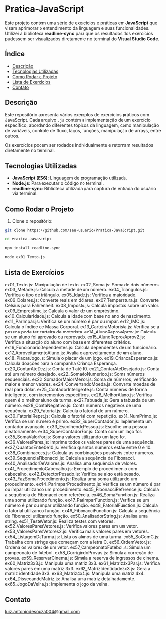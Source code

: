 # Pratica-JavaScript

Este projeto contém uma série de exercícios e práticas em **JavaScript** que visam aprimorar o entendimento da linguagem e suas funcionalidades. Utilizei a biblioteca **readline-sync** para que os resultados dos exercícios pudessem ser visualizados diretamente no terminal do **Visual Studio Code**.

## Índice

- [Descrição](#descrição)
- [Tecnologias Utilizadas](#tecnologias-utilizadas)
- [Como Rodar o Projeto](#como-rodar-o-projeto)
- [Lista de Exercícios](#lista-de-exercícios)
- [Contato](#contato)

## Descrição

Este repositório apresenta vários exemplos de exercícios práticos com JavaScript. Cada arquivo `.js` contém a implementação de um exercício específico, abordando diferentes tópicos da linguagem, como manipulação de variáveis, controle de fluxo, laços, funções, manipulação de arrays, entre outros.

Os exercícios podem ser rodados individualmente e retornam resultados diretamente no terminal.

## Tecnologias Utilizadas

- **JavaScript (ES6)**: Linguagem de programação utilizada.
- **Node.js**: Para executar o código no terminal.
- **readline-sync**: Biblioteca utilizada para captura de entrada do usuário via terminal.

## Como Rodar o Projeto

1. Clone o repositório:
```bash
git clone https://github.com/seu-usuario/Pratica-JavaScript.git

cd Pratica-JavaScript

npm install readline-sync

node ex01_Texto.js
```

## Lista de Exercícios

ex01_Texto.js: Manipulação de texto.
ex02_Soma.js: Soma de dois números.
ex03_Metade.js: Calcula a metade de um número.
ex04_Triangulos.js: Verifica o tipo de triângulo.
ex05_Idade.js: Verifica a maioridade.
ex06_Dolares.js: Converte reais em dólares.
ex07_Temperatura.js: Converte Celsius para Fahrenheit.
ex08_Imposto.js: Calcula impostos sobre um valor.
ex09_Emprestimo.js: Calcula o valor de um empréstimo.
ex10_CalcularIdade.js: Calcula a idade com base no ano de nascimento.
ex11_ParImpar.js: Verifica se um número é par ou ímpar.
ex12_IMC.js: Calcula o Índice de Massa Corporal.
ex13_CarteiraMotorista.js: Verifica se a pessoa pode ter carteira de motorista.
ex14_AlunoReprovAprov.js: Calcula se um aluno foi aprovado ou reprovado.
ex15_AlunoReprovAprov2.js: Verifica a situação do aluno com base em diferentes critérios.
ex16_FuncionarioDependentes.js: Calcula dependentes de um funcionário.
ex17_AproveitamentoAluno.js: Avalia o aproveitamento de um aluno.
ex18_PlacarJogo.js: Simula o placar de um jogo.
ex19_CriancaEsperanca.js: Calcula doações para a campanha Criança Esperança.
ex20_ContarAteDez.js: Conta de 1 até 10.
ex21_ContarAteDesejado.js: Conta até um número desejado.
ex22_SomadoNumerico.js: Soma números sequenciais.
ex23_SomadorMaiorMenor.js: Soma de números, verificando maior e menor valores.
ex24_ConvertendoMoeda.js: Converte moedas de real para dólar.
ex25_ContadorInteligente.js: Conta números de forma inteligente, com incrementos específicos.
ex26_MelhorAluno.js: Verifica quem é o melhor aluno da turma.
ex27_Tabuada.js: Gera a tabuada de um número.
ex28_ContaNegativo.js: Conta números negativos de uma sequência.
ex29_Fatorial.js: Calcula o fatorial de um número.
ex30_FatorialRepet.js: Calcula o fatorial com repetição.
ex31_NumPrimo.js: Verifica se um número é primo.
ex32_SuperContador.js: Implementa um contador avançado.
ex33_EscolhendoPessoa.js: Escolhe uma pessoa aleatoriamente.
ex34_SuperContadorFor.js: Conta com um laço for.
ex35_SomaValorFor.js: Soma valores utilizando um laço for.
ex36_ValoresPares.js: Imprime todos os valores pares de uma sequência.
ex37_QuantosEntre0e10.js: Verifica quantos números estão entre 0 e 10.
ex38_Combinacoes.js: Calcula as combinações possíveis entre números.
ex39_SequenciaFibonacci.js: Calcula a sequência de Fibonacci.
ex40_AnalisadorDeValores.js: Analisa uma sequência de valores.
ex41_ProcedimentoCabecalho.js: Exemplo de procedimento com cabeçalho.
ex42_DetectorPesado.js: Verifica se algo está pesado.
ex43_FazSomaProcedimento.js: Realiza uma soma utilizando um procedimento.
ex44_ParImparProcedimento.js: Verifica se um número é par ou ímpar utilizando um procedimento.
ex45_FibonacciReference.js: Calcula a sequência de Fibonacci com referência.
ex46_SomaFunction.js: Realiza uma soma utilizando função.
ex47_ParImparFunction.js: Verifica se um número é par ou ímpar utilizando função.
ex48_FatorialFunction.js: Calcula o fatorial utilizando função.
ex49_FibonacciFunction.js: Calcula a sequência de Fibonacci utilizando função.
ex50_AnalisadorString.js: Analisa uma string.
ex51_TesteVetor.js: Realiza testes com vetores.
ex52_ValoresParesVetores.js: Verifica valores pares em um vetor.
ex53_ValoresParesVetores2.js: Verifica mais valores pares em vetores.
ex54_ListagemDaTurma.js: Lista os alunos de uma turma.
ex55_SoComC.js: Trabalha com strings que começam com a letra C.
ex56_OrdemVetor.js: Ordena os valores de um vetor.
ex57_CampeonatoFutebol.js: Simula um campeonato de futebol.
ex58_CorrigindoProvas.js: Simula a correção de provas.
ex59_ReservarCinema.js: Simula a reserva de ingressos de cinema.
ex60_Matriz3x3.js: Manipula uma matriz 3x3.
ex61_Matriz3x3Par.js: Verifica valores pares em uma matriz 3x3.
ex62_MatrizIdentidade3x3.js: Gera a matriz identidade 3x3.
ex63_Matriz4x4.js: Manipula uma matriz 4x4.
ex64_DissecandoMatriz.js: Analisa uma matriz detalhadamente.
ex65_JogoDaVelha.js: Implementa o jogo da velha.


## Contato

luiz.antoniodesouza004@gmail.com

